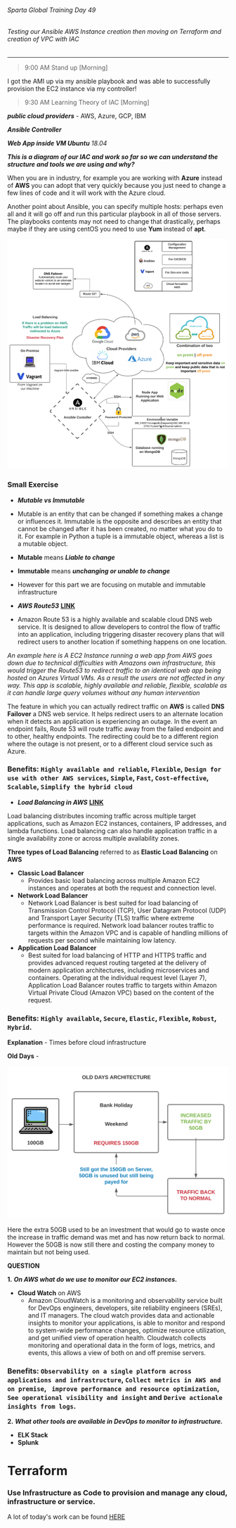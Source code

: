 ###### Sparta Global Training Day 49
###### Testing our Ansible AWS Instance creation then moving on Terraform and creation of VPC with IAC
___

> 9:00 AM Stand up [Morning]

I got the AMI up via my ansible playbook and was able to successfully provision the EC2 instance via my controller!

> 9:30 AM Learning Theory of IAC [Morning]

_**public cloud providers**_ - AWS, Azure, GCP, IBM

_**Ansible Controller**_

_**Web App inside VM Ubuntu**_ _18.04_ 

_**This is a diagram of our IAC and work so far so we can understand the structure and tools we are using and why?**_


When you are in industry, for example you are working with **Azure** instead of **AWS** you can adopt that very quickly because you just need to change a few lines of code and it will work with the Azure cloud.

Another point about Ansible, you can specify multiple hosts: perhaps even all and it will go off and run this particular playbook in all of those servers. The playbooks contents may not need to change that drastically, perhaps maybe if they are using centOS you need to use **Yum** instead of **apt**.

![Image_of_Cloud_diagram](../../Images/Cloud_Infrastructure.svg)

### Small Exercise

* _**Mutable vs Immutable**_

* Mutable is an entity that can be changed if something makes a change or influences it. Immutable is the opposite and describes an entity that cannot be changed after it has been created, no matter what you do to it. For example in Python a tuple is a immutable object, whereas a list is a mutable object.

* **Mutable** means _**Liable to change**_

* **Immutable** means _**unchanging or unable to change**_

* However for this part we are focusing on mutable and immutable infrastructure 

* _**AWS Route53**_ [**LINK**](https://aws.amazon.com/route53/)

* Amazon Route 53 is a highly available and scalable cloud DNS web service. It is designed to allow developers to control the flow of traffic into an application, including triggering disaster recovery plans that will redirect users to another location if something happens on one location.

_An example here is A EC2 Instance running a web app from AWS goes down due to technical difficulties with Amazons own infrastructure, this would trigger the Route53 to redirect traffic to an identical web app being hosted on Azures Virtual VMs. As a result the users are not affected in any way. This app is scalable, highly available and reliable, flexible, scalable as it can handle large query volumes without any human intervention_

The feature in which you can actually redirect traffic on **AWS** is called **DNS Failover** a DNS web service. It helps redirect users to an alternate location when it detects an application is experiencing an outage. In the event an endpoint fails, Route 53 will route traffic away from the failed endpoint and to other, healthy endpoints. The redirecting could be to a different region where the outage is not present, or to a different cloud service such as Azure.

### Benefits: `Highly available and reliable`, `Flexible`, `Design for use with other AWS services`, `Simple`, `Fast`, `Cost-effective`, `Scalable`, `Simplify the hybrid cloud`

* _**Load Balancing in AWS**_ [**LINK**](https://aws.amazon.com/elasticloadbalancing/)

Load balancing distributes incoming traffic across multiple target applications, such as Amazon EC2 instances, containers, IP addresses, and lambda functions. Load balancing can also handle application traffic in a single availability zone or across multiple availability zones. 

**Three types of Load Balancing** referred to as **Elastic Load Balancing** on **AWS**

* **Classic Load Balancer** 
    * Provides basic load balancing across multiple Amazon EC2 instances and operates at both the request and connection level.
* **Network Load Balancer**
    * Network Load Balancer is best suited for load balancing of Transmission Control Protocol (TCP), User Datagram Protocol (UDP) and Transport Layer Security (TLS) traffic where extreme performance is required. Network load balancer routes traffic to targets within the Amazon VPC and is capable of handling millions of requests per second while maintaining low latency.
* **Application Load Balancer**
    * Best suited for load balancing of HTTP and HTTPS traffic and provides advanced request routing targeted at the delivery of modern application architectures, including microservices and containers. Operating at the individual request level (Layer 7), Application Load Balancer routes traffic to targets within Amazon Virtual Private Cloud (Amazon VPC) based on the content of the request.
    
### Benefits: `Highly available`, `Secure`, `Elastic`, `Flexible`, `Robust`, `Hybrid`.

**Explanation** - Times before cloud infrastructure

**Old Days** - 

![OLD_ARCHITECTURE](../../Images/Diagram_OLD_ARCHITECTURE.svg)

Here the extra 50GB used to be an investment that would go to waste once the increase in traffic demand was met and has now return back to normal. However the 50GB is now still there and costing the company money to maintain but not being used.

**QUESTION**

**1.**  _**On AWS what do we use to monitor our EC2 instances.**_

* **Cloud Watch** on AWS
    * Amazon CloudWatch is a monitoring and observability service built for DevOps engineers, developers, site reliability engineers (SREs), and IT managers. The cloud watch provides data and actionable insights to monitor your applications, is able to monitor and respond to system-wide performance changes, optimize resource utilization, and get unified view of operation health. Cloudwatch collects monitoring and operational data in the form of logs, metrics, and events, this allows a view of both on and off premise servers.
    
### Benefits: `Observability on a single platform across applications and infrastructure`, `Collect metrics in AWS and on premise`, ` improve performance and resource optimization`, `See operational visibility and insight` and `Derive actionale insights from logs`.
    
**2.** _**What other tools are available in DevOps to monitor to infrastructure.**_
    
* **ELK Stack**
* **Splunk**


# Terraform 

### Use Infrastructure as Code to provision and manage any cloud, infrastructure or service.

A lot of today's work can be found [HERE](https://github.com/JohnByrneJames/Terraform)